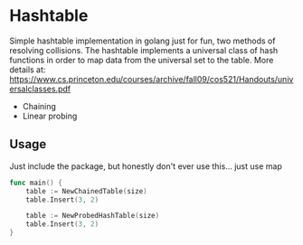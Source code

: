 # Hashtable

Simple hashtable implementation in golang just for fun, two methods of resolving collisions. The hashtable implements a universal class of hash functions in order to map data from the universal set to the table. More details at: https://www.cs.princeton.edu/courses/archive/fall09/cos521/Handouts/universalclasses.pdf
 - Chaining
 - Linear probing

## Usage
Just include the package, but honestly don't ever use this... just use map
```go
func main() {
    table := NewChainedTable(size)
    table.Insert(3, 2)

    table := NewProbedHashTable(size)
    table.Insert(3, 2)
}
```

